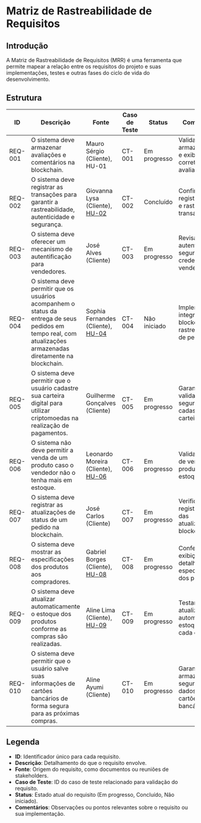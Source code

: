# Matriz de Rastreabilidade de Requisitos

## Introdução
A Matriz de Rastreabilidade de Requisitos (MRR) é uma ferramenta que permite mapear a relação entre os requisitos do projeto e suas implementações, testes e outras fases do ciclo de vida do desenvolvimento.

## Estrutura

| ID      | Descrição                                                                                                         | Fonte                        | Caso de Teste | Status        | Comentários                                                        |
|---------|------------------------------------------------------------------------------------------------------------------|------------------------------|---------------|---------------|--------------------------------------------------------------------|
| REQ-001 | O sistema deve armazenar avaliações e comentários na blockchain.                                                               | Mauro Sérgio (Cliente), HU-01 | CT-001        | Em progresso  | Validar armazenamento e exibição correta das avaliações.           |
| REQ-002 | O sistema deve registrar as transações para garantir a rastreabilidade, autenticidade e segurança.               | Giovanna Lysa (Cliente), [HU-02](/trabalho_final/historias_usuarios/hu2)      | CT-002        | Concluído     | Confirmar registro seguro e rastreável das transações.             |
| REQ-003 | O sistema deve oferecer um mecanismo de autentificação para vendedores.                                           | José Alves (Cliente)         | CT-003        | Em progresso  | Revisar autenticação e segurança das credenciais dos vendedores.   |
| REQ-004 | O sistema deve permitir que os usuários acompanhem o status da entrega de seus pedidos em tempo real, com atualizações armazenadas diretamente na blockchain. | Sophia Fernandes (Cliente), [HU-04](/trabalho_final/historias_usuarios/hu4)   | CT-004        | Não iniciado  | Implementar integração com blockchain para rastreamento de pedidos.|
| REQ-005 | O sistema deve permitir que o usuário cadastre sua carteira digital para utilizar criptomoedas na realização de pagamentos. | Guilherme Gonçalves (Cliente) | CT-005        | Em progresso  | Garantir validação e segurança no cadastro da carteira digital.    |
| REQ-006 | O sistema não deve permitir a venda de um produto caso o vendedor não o tenha mais em estoque.                   | Leonardo Moreira (Cliente), [HU-06](/trabalho_final/historias_usuarios/hu6)   | CT-006        | Em progresso  | Validar bloqueio de vendas para produtos sem estoque.              |
| REQ-007 | O sistema deve registrar as atualizações de status de um pedido na blockchain.                                   | José Carlos (Cliente)        | CT-007        | Em progresso  | Verificar registro correto das atualizações na blockchain.         |
| REQ-008 | O sistema deve mostrar as especificações dos produtos aos compradores.                                           | Gabriel Borges (Cliente), [HU-08](/trabalho_final/historias_usuarios/hu8)     | CT-008        | Em progresso  | Conferir exibição detalhada das especificações dos produtos.       |
| REQ-009 | O sistema deve atualizar automaticamente o estoque dos produtos conforme as compras são realizadas.              | Aline Lima (Cliente), [HU-09](/trabalho_final/historias_usuarios/hu9)         | CT-009        | Em progresso  | Testar atualização automática do estoque após cada compra.         |
| REQ-010 | O sistema deve permitir que o usuário salve suas informações de cartões bancários de forma segura para as próximas compras. | Aline Ayumi (Cliente)        | CT-010        | Em progresso  | Garantir armazenamento seguro dos dados dos cartões bancários.     |

## Legenda
- **ID**: Identificador único para cada requisito.
- **Descrição**: Detalhamento do que o requisito envolve.
- **Fonte**: Origem do requisito, como documentos ou reuniões de stakeholders.
- **Caso de Teste**: ID do caso de teste relacionado para validação do requisito.
- **Status**: Estado atual do requisito (Em progresso, Concluído, Não iniciado).
- **Comentários**: Observações ou pontos relevantes sobre o requisito ou sua implementação.
